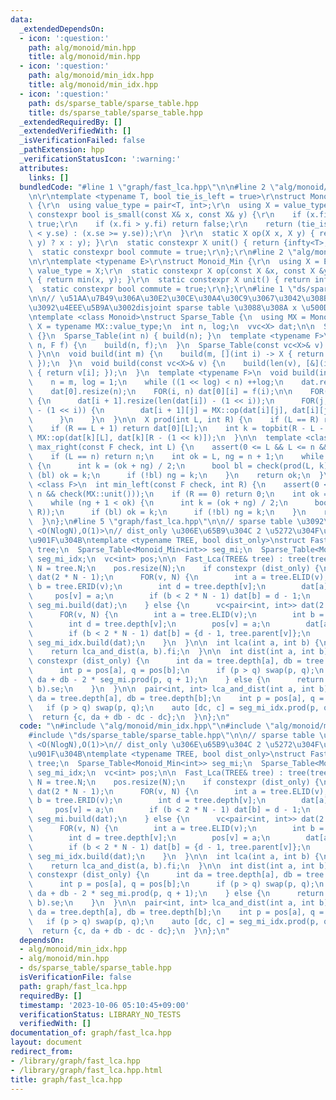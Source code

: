 ```yaml
---
data:
  _extendedDependsOn:
  - icon: ':question:'
    path: alg/monoid/min.hpp
    title: alg/monoid/min.hpp
  - icon: ':question:'
    path: alg/monoid/min_idx.hpp
    title: alg/monoid/min_idx.hpp
  - icon: ':question:'
    path: ds/sparse_table/sparse_table.hpp
    title: ds/sparse_table/sparse_table.hpp
  _extendedRequiredBy: []
  _extendedVerifiedWith: []
  _isVerificationFailed: false
  _pathExtension: hpp
  _verificationStatusIcon: ':warning:'
  attributes:
    links: []
  bundledCode: "#line 1 \"graph/fast_lca.hpp\"\n\n#line 2 \"alg/monoid/min_idx.hpp\"\
    \n\r\ntemplate <typename T, bool tie_is_left = true>\r\nstruct Monoid_Min_Idx\
    \ {\r\n  using value_type = pair<T, int>;\r\n  using X = value_type;\r\n  static\
    \ constexpr bool is_small(const X& x, const X& y) {\r\n    if (x.fi < y.fi) return\
    \ true;\r\n    if (x.fi > y.fi) return false;\r\n    return (tie_is_left ? (x.se\
    \ < y.se) : (x.se >= y.se));\r\n  }\r\n  static X op(X x, X y) { return (is_small(x,\
    \ y) ? x : y); }\r\n  static constexpr X unit() { return {infty<T>, -1}; }\r\n\
    \  static constexpr bool commute = true;\r\n};\r\n#line 2 \"alg/monoid/min.hpp\"\
    \n\r\ntemplate <typename E>\r\nstruct Monoid_Min {\r\n  using X = E;\r\n  using\
    \ value_type = X;\r\n  static constexpr X op(const X &x, const X &y) noexcept\
    \ { return min(x, y); }\r\n  static constexpr X unit() { return infty<E>; }\r\n\
    \  static constexpr bool commute = true;\r\n};\r\n#line 1 \"ds/sparse_table/sparse_table.hpp\"\
    \n\n// \u51AA\u7B49\u306A\u30E2\u30CE\u30A4\u30C9\u3067\u3042\u308B\u3053\u3068\
    \u3092\u4EEE\u5B9A\u3002disjoint sparse table \u3088\u308A x \u500D\u9AD8\u901F\
    \ntemplate <class Monoid>\nstruct Sparse_Table {\n  using MX = Monoid;\n  using\
    \ X = typename MX::value_type;\n  int n, log;\n  vvc<X> dat;\n\n  Sparse_Table()\
    \ {}\n  Sparse_Table(int n) { build(n); }\n  template <typename F>\n  Sparse_Table(int\
    \ n, F f) {\n    build(n, f);\n  }\n  Sparse_Table(const vc<X>& v) { build(v);\
    \ }\n\n  void build(int m) {\n    build(m, [](int i) -> X { return MX::unit();\
    \ });\n  }\n  void build(const vc<X>& v) {\n    build(len(v), [&](int i) -> X\
    \ { return v[i]; });\n  }\n  template <typename F>\n  void build(int m, F f) {\n\
    \    n = m, log = 1;\n    while ((1 << log) < n) ++log;\n    dat.resize(log);\n\
    \    dat[0].resize(n);\n    FOR(i, n) dat[0][i] = f(i);\n\n    FOR(i, log - 1)\
    \ {\n      dat[i + 1].resize(len(dat[i]) - (1 << i));\n      FOR(j, len(dat[i])\
    \ - (1 << i)) {\n        dat[i + 1][j] = MX::op(dat[i][j], dat[i][j + (1 << i)]);\n\
    \      }\n    }\n  }\n\n  X prod(int L, int R) {\n    if (L == R) return MX::unit();\n\
    \    if (R == L + 1) return dat[0][L];\n    int k = topbit(R - L - 1);\n    return\
    \ MX::op(dat[k][L], dat[k][R - (1 << k)]);\n  }\n\n  template <class F>\n  int\
    \ max_right(const F check, int L) {\n    assert(0 <= L && L <= n && check(MX::unit()));\n\
    \    if (L == n) return n;\n    int ok = L, ng = n + 1;\n    while (ok + 1 < ng)\
    \ {\n      int k = (ok + ng) / 2;\n      bool bl = check(prod(L, k));\n      if\
    \ (bl) ok = k;\n      if (!bl) ng = k;\n    }\n    return ok;\n  }\n\n  template\
    \ <class F>\n  int min_left(const F check, int R) {\n    assert(0 <= R && R <=\
    \ n && check(MX::unit()));\n    if (R == 0) return 0;\n    int ok = R, ng = -1;\n\
    \    while (ng + 1 < ok) {\n      int k = (ok + ng) / 2;\n      bool bl = check(prod(k,\
    \ R));\n      if (bl) ok = k;\n      if (!bl) ng = k;\n    }\n    return ok;\n\
    \  }\n};\n#line 5 \"graph/fast_lca.hpp\"\n\n// sparse table \u3092\u4F7F\u3046\
    \ <O(NlogN),O(1)>\n// dist_only \u306E\u65B9\u304C 2 \u5272\u304F\u3089\u3044\u9AD8\
    \u901F\u304B\ntemplate <typename TREE, bool dist_only>\nstruct Fast_Lca {\n  TREE&\
    \ tree;\n  Sparse_Table<Monoid_Min<int>> seg_mi;\n  Sparse_Table<Monoid_Min_Idx<int>>\
    \ seg_mi_idx;\n  vc<int> pos;\n\n  Fast_Lca(TREE& tree) : tree(tree) {\n    int\
    \ N = tree.N;\n    pos.resize(N);\n    if constexpr (dist_only) {\n      vc<int>\
    \ dat(2 * N - 1);\n      FOR(v, N) {\n        int a = tree.ELID(v);\n        int\
    \ b = tree.ERID(v);\n        int d = tree.depth[v];\n        dat[a] = d;\n   \
    \     pos[v] = a;\n        if (b < 2 * N - 1) dat[b] = d - 1;\n      }\n     \
    \ seg_mi.build(dat);\n    } else {\n      vc<pair<int, int>> dat(2 * N - 1);\n\
    \      FOR(v, N) {\n        int a = tree.ELID(v);\n        int b = tree.ERID(v);\n\
    \        int d = tree.depth[v];\n        pos[v] = a;\n        dat[a] = {d, v};\n\
    \        if (b < 2 * N - 1) dat[b] = {d - 1, tree.parent[v]};\n      }\n     \
    \ seg_mi_idx.build(dat);\n    }\n  }\n\n  int lca(int a, int b) {\n    static_assert(!dist_only);\n\
    \    return lca_and_dist(a, b).fi;\n  }\n\n  int dist(int a, int b) {\n    if\
    \ constexpr (dist_only) {\n      int da = tree.depth[a], db = tree.depth[b];\n\
    \      int p = pos[a], q = pos[b];\n      if (p > q) swap(p, q);\n      return\
    \ da + db - 2 * seg_mi.prod(p, q + 1);\n    } else {\n      return lca_and_dist(a,\
    \ b).se;\n    }\n  }\n\n  pair<int, int> lca_and_dist(int a, int b) {\n    int\
    \ da = tree.depth[a], db = tree.depth[b];\n    int p = pos[a], q = pos[b];\n \
    \   if (p > q) swap(p, q);\n    auto [dc, c] = seg_mi_idx.prod(p, q + 1);\n  \
    \  return {c, da + db - dc - dc};\n  }\n};\n"
  code: "\n#include \"alg/monoid/min_idx.hpp\"\n#include \"alg/monoid/min.hpp\"\n\
    #include \"ds/sparse_table/sparse_table.hpp\"\n\n// sparse table \u3092\u4F7F\u3046\
    \ <O(NlogN),O(1)>\n// dist_only \u306E\u65B9\u304C 2 \u5272\u304F\u3089\u3044\u9AD8\
    \u901F\u304B\ntemplate <typename TREE, bool dist_only>\nstruct Fast_Lca {\n  TREE&\
    \ tree;\n  Sparse_Table<Monoid_Min<int>> seg_mi;\n  Sparse_Table<Monoid_Min_Idx<int>>\
    \ seg_mi_idx;\n  vc<int> pos;\n\n  Fast_Lca(TREE& tree) : tree(tree) {\n    int\
    \ N = tree.N;\n    pos.resize(N);\n    if constexpr (dist_only) {\n      vc<int>\
    \ dat(2 * N - 1);\n      FOR(v, N) {\n        int a = tree.ELID(v);\n        int\
    \ b = tree.ERID(v);\n        int d = tree.depth[v];\n        dat[a] = d;\n   \
    \     pos[v] = a;\n        if (b < 2 * N - 1) dat[b] = d - 1;\n      }\n     \
    \ seg_mi.build(dat);\n    } else {\n      vc<pair<int, int>> dat(2 * N - 1);\n\
    \      FOR(v, N) {\n        int a = tree.ELID(v);\n        int b = tree.ERID(v);\n\
    \        int d = tree.depth[v];\n        pos[v] = a;\n        dat[a] = {d, v};\n\
    \        if (b < 2 * N - 1) dat[b] = {d - 1, tree.parent[v]};\n      }\n     \
    \ seg_mi_idx.build(dat);\n    }\n  }\n\n  int lca(int a, int b) {\n    static_assert(!dist_only);\n\
    \    return lca_and_dist(a, b).fi;\n  }\n\n  int dist(int a, int b) {\n    if\
    \ constexpr (dist_only) {\n      int da = tree.depth[a], db = tree.depth[b];\n\
    \      int p = pos[a], q = pos[b];\n      if (p > q) swap(p, q);\n      return\
    \ da + db - 2 * seg_mi.prod(p, q + 1);\n    } else {\n      return lca_and_dist(a,\
    \ b).se;\n    }\n  }\n\n  pair<int, int> lca_and_dist(int a, int b) {\n    int\
    \ da = tree.depth[a], db = tree.depth[b];\n    int p = pos[a], q = pos[b];\n \
    \   if (p > q) swap(p, q);\n    auto [dc, c] = seg_mi_idx.prod(p, q + 1);\n  \
    \  return {c, da + db - dc - dc};\n  }\n};\n"
  dependsOn:
  - alg/monoid/min_idx.hpp
  - alg/monoid/min.hpp
  - ds/sparse_table/sparse_table.hpp
  isVerificationFile: false
  path: graph/fast_lca.hpp
  requiredBy: []
  timestamp: '2023-10-06 05:10:45+09:00'
  verificationStatus: LIBRARY_NO_TESTS
  verifiedWith: []
documentation_of: graph/fast_lca.hpp
layout: document
redirect_from:
- /library/graph/fast_lca.hpp
- /library/graph/fast_lca.hpp.html
title: graph/fast_lca.hpp
---
```

